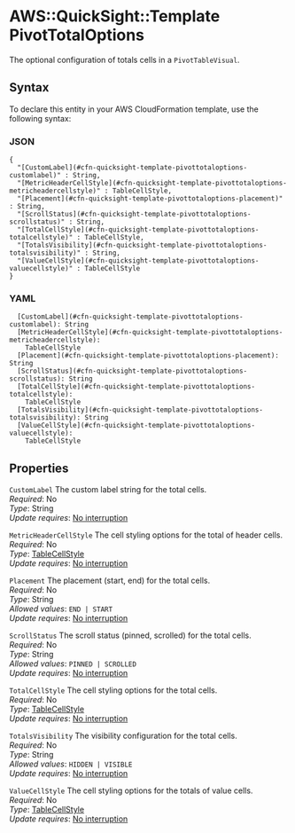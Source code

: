 # AWS::QuickSight::Template PivotTotalOptions<a name="aws-properties-quicksight-template-pivottotaloptions"></a>

The optional configuration of totals cells in a `PivotTableVisual`\.

## Syntax<a name="aws-properties-quicksight-template-pivottotaloptions-syntax"></a>

To declare this entity in your AWS CloudFormation template, use the following syntax:

### JSON<a name="aws-properties-quicksight-template-pivottotaloptions-syntax.json"></a>

```
{
  "[CustomLabel](#cfn-quicksight-template-pivottotaloptions-customlabel)" : String,
  "[MetricHeaderCellStyle](#cfn-quicksight-template-pivottotaloptions-metricheadercellstyle)" : TableCellStyle,
  "[Placement](#cfn-quicksight-template-pivottotaloptions-placement)" : String,
  "[ScrollStatus](#cfn-quicksight-template-pivottotaloptions-scrollstatus)" : String,
  "[TotalCellStyle](#cfn-quicksight-template-pivottotaloptions-totalcellstyle)" : TableCellStyle,
  "[TotalsVisibility](#cfn-quicksight-template-pivottotaloptions-totalsvisibility)" : String,
  "[ValueCellStyle](#cfn-quicksight-template-pivottotaloptions-valuecellstyle)" : TableCellStyle
}
```

### YAML<a name="aws-properties-quicksight-template-pivottotaloptions-syntax.yaml"></a>

```
  [CustomLabel](#cfn-quicksight-template-pivottotaloptions-customlabel): String
  [MetricHeaderCellStyle](#cfn-quicksight-template-pivottotaloptions-metricheadercellstyle):
    TableCellStyle
  [Placement](#cfn-quicksight-template-pivottotaloptions-placement): String
  [ScrollStatus](#cfn-quicksight-template-pivottotaloptions-scrollstatus): String
  [TotalCellStyle](#cfn-quicksight-template-pivottotaloptions-totalcellstyle):
    TableCellStyle
  [TotalsVisibility](#cfn-quicksight-template-pivottotaloptions-totalsvisibility): String
  [ValueCellStyle](#cfn-quicksight-template-pivottotaloptions-valuecellstyle):
    TableCellStyle
```

## Properties<a name="aws-properties-quicksight-template-pivottotaloptions-properties"></a>

`CustomLabel` <a name="cfn-quicksight-template-pivottotaloptions-customlabel"></a>
The custom label string for the total cells\.  
_Required_: No  
_Type_: String  
_Update requires_: [No interruption](https://docs.aws.amazon.com/AWSCloudFormation/latest/UserGuide/using-cfn-updating-stacks-update-behaviors.html#update-no-interrupt)

`MetricHeaderCellStyle` <a name="cfn-quicksight-template-pivottotaloptions-metricheadercellstyle"></a>
The cell styling options for the total of header cells\.  
_Required_: No  
_Type_: [TableCellStyle](aws-properties-quicksight-template-tablecellstyle.md)  
_Update requires_: [No interruption](https://docs.aws.amazon.com/AWSCloudFormation/latest/UserGuide/using-cfn-updating-stacks-update-behaviors.html#update-no-interrupt)

`Placement` <a name="cfn-quicksight-template-pivottotaloptions-placement"></a>
The placement \(start, end\) for the total cells\.  
_Required_: No  
_Type_: String  
_Allowed values_: `END | START`  
_Update requires_: [No interruption](https://docs.aws.amazon.com/AWSCloudFormation/latest/UserGuide/using-cfn-updating-stacks-update-behaviors.html#update-no-interrupt)

`ScrollStatus` <a name="cfn-quicksight-template-pivottotaloptions-scrollstatus"></a>
The scroll status \(pinned, scrolled\) for the total cells\.  
_Required_: No  
_Type_: String  
_Allowed values_: `PINNED | SCROLLED`  
_Update requires_: [No interruption](https://docs.aws.amazon.com/AWSCloudFormation/latest/UserGuide/using-cfn-updating-stacks-update-behaviors.html#update-no-interrupt)

`TotalCellStyle` <a name="cfn-quicksight-template-pivottotaloptions-totalcellstyle"></a>
The cell styling options for the total cells\.  
_Required_: No  
_Type_: [TableCellStyle](aws-properties-quicksight-template-tablecellstyle.md)  
_Update requires_: [No interruption](https://docs.aws.amazon.com/AWSCloudFormation/latest/UserGuide/using-cfn-updating-stacks-update-behaviors.html#update-no-interrupt)

`TotalsVisibility` <a name="cfn-quicksight-template-pivottotaloptions-totalsvisibility"></a>
The visibility configuration for the total cells\.  
_Required_: No  
_Type_: String  
_Allowed values_: `HIDDEN | VISIBLE`  
_Update requires_: [No interruption](https://docs.aws.amazon.com/AWSCloudFormation/latest/UserGuide/using-cfn-updating-stacks-update-behaviors.html#update-no-interrupt)

`ValueCellStyle` <a name="cfn-quicksight-template-pivottotaloptions-valuecellstyle"></a>
The cell styling options for the totals of value cells\.  
_Required_: No  
_Type_: [TableCellStyle](aws-properties-quicksight-template-tablecellstyle.md)  
_Update requires_: [No interruption](https://docs.aws.amazon.com/AWSCloudFormation/latest/UserGuide/using-cfn-updating-stacks-update-behaviors.html#update-no-interrupt)
